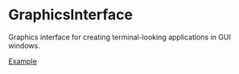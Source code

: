 # GraphicsInterface

Graphics interface for creating terminal-looking applications in GUI windows.

[Example](docs/example.md)

